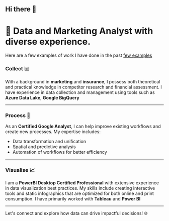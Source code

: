 ## Hi there 👋

# 🌟 Data and Marketing Analyst with diverse experience.

Here are a few examples of work I have done in the past
[few examples ](Data-analytics-portfolio/main)

### Collect 📊
With a background in **marketing** and **insurance**, I possess both theoretical and practical knowledge in competitor research and financial assessment. I have experience in data collection and management using tools such as **Azure Data Lake**, **Google BigQuery**

---

### Process 🔄
As an **Certified Google Analyst**, I can help improve existing workflows and create new processes. My expertise includes:

- Data transformation and unification
- Spatial and predictive analysis
- Automation of workflows for better efficiency

---

### Visualise 📈
I am a **PowerBI Desktop Certified Professional** with extensive experience in data visualization best practices. My skills include creating interactive tools and static infographics that are optimized for both online and print consumption. I have primarily worked with **Tableau** and **Power BI**

---

Let's connect and explore how data can drive impactful decisions! 🌐
